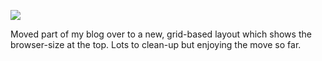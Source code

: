 ![](https://db-feed.s3.amazonaws.com/legacy/Screen_Shot_2018_12_09_at_7_11_05_PM-1544400887202.png)

Moved part of my blog over to a new, grid-based layout which shows the browser-size at the top. Lots to clean-up but enjoying the move so far.
